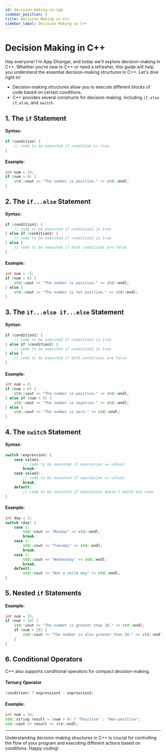```yaml
---
id: decision-making-in-cpp
sidebar_position: 3
title: Decision Making in C++
sidebar_label: Decision Making in C++
---
```


# Decision Making in C++

Hey everyone! I'm Ajay Dhangar, and today we'll explore decision-making in C++. Whether you're new to C++ or need a refresher, this guide will help you understand the essential decision-making structures in C++. Let's dive right in!

* Decision-making structures allow you to execute different blocks of code based on certain conditions.
* C++ provides several constructs for decision-making, including `if`, `else` `if`, `else`, and `switch`.

## 1. The `if` Statement
#### Syntax:
```cpp
if (condition) {
    // code to be executed if condition is true
}
```
#### Example: 
```cpp
int num = 10;
if (num > 0) {
    std::cout << "The number is positive." << std::endl;
}
```

## 2. The `if...else` Statement
#### Syntax:
```cpp
if (condition1) {
    // code to be executed if condition1 is true
} else if (condition2) {
    // code to be executed if condition2 is true
} else {
    // code to be executed if both conditions are false
}

```
#### Example: 
```cpp
int num = -5;
if (num > 0) {
    std::cout << "The number is positive." << std::endl;
} else {
    std::cout << "The number is not positive." << std::endl;
}
```

## 3. The `if...else if...else` Statement
#### Syntax:
```cpp
if (condition1) {
    // code to be executed if condition1 is true
} else if (condition2) {
    // code to be executed if condition2 is true
} else {
    // code to be executed if both conditions are false
}

```
#### Example: 
```cpp
int num = 0;
if (num > 0) {
    std::cout << "The number is positive." << std::endl;
} else if (num < 0) {
    std::cout << "The number is negative." << std::endl;
} else {
    std::cout << "The number is zero." << std::endl;
}

```


## 4. The `switch` Statement
#### Syntax:
```cpp
switch (expression) {
    case value1:
        // code to be executed if expression == value1
        break;
    case value2:
        // code to be executed if expression == value2
        break;
    default:
        // code to be executed if expression doesn't match any case
}
```
#### Example: 
```cpp
int day = 3;
switch (day) {
    case 1:
        std::cout << "Monday" << std::endl;
        break;
    case 2:
        std::cout << "Tuesday" << std::endl;
        break;
    case 3:
        std::cout << "Wednesday" << std::endl;
        break;
    default:
        std::cout << "Not a valid day" << std::endl;
}

```

## 5. Nested `if` Statements
#### Example: 
```cpp
int num = 15;
if (num > 10) {
    std::cout << "The number is greater than 10." << std::endl;
    if (num > 20) {
        std::cout << "The number is also greater than 20." << std::endl;
    }
}
```

## 6. Conditional Operators
C++ also supports conditional operators for compact decision-making.

#### Ternary Operator
```cpp
(condition) ? expression1 : expression2;

```

#### Example:
```cpp
int num = 10;
std::string result = (num > 0) ? "Positive" : "Non-positive";
std::cout << result << std::endl;

```

---

Understanding decision-making structures in C++ is crucial for controlling the flow of your program and executing different actions based on conditions. Happy coding!